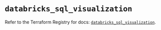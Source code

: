 # `databricks_sql_visualization`

Refer to the Terraform Registry for docs: [`databricks_sql_visualization`](https://registry.terraform.io/providers/databricks/databricks/1.37.0/docs/resources/sql_visualization).
